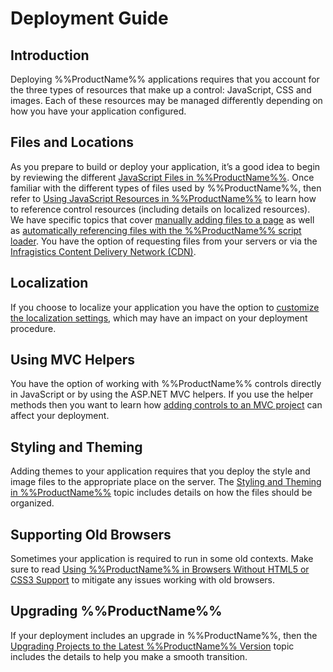 ﻿<!--
|metadata|
{
    "fileName": "deployment-guide",
    "controlName": "",
    "tags": []
}
|metadata|
-->

# Deployment Guide

## Introduction
Deploying %%ProductName%% applications requires that you account for the three types of resources that make up a control: JavaScript, CSS and images. Each of these resources may be managed differently depending on how you have your application configured.

## Files and Locations
As you prepare to build or deploy your application, it’s a good idea to begin by reviewing the different 
[JavaScript Files in %%ProductName%%](Deployment-Guide-JavaScript-Files.html). Once familiar with the different types of files used by %%ProductName%%, then refer to [Using JavaScript Resources in %%ProductName%%](Deployment-Guide-JavaScript-Resources.html) to learn how to reference control resources (including details on localized resources). We have specific topics that cover [manually adding files to a page](Adding-the-Required-Resources-for-NetAdvantage-for-jQuery.html) as well as [automatically referencing files with the %%ProductName%% script loader](Using-Infragistics-Loader.html). You have the option of requesting files from your servers or via the [Infragistics Content Delivery Network (CDN)](Deployment-Guide-Infragistics-Content-Delivery-Network%28CDN%29.html).

## Localization
If you choose to localize your application you have the option to [customize the localization settings](Customizing-the-localization-of-NetAdvantage-for-jQuery-controls.html), which may have an impact on your deployment procedure.

## Using MVC Helpers
You have the option of working with %%ProductName%% controls directly in JavaScript or by using the ASP.NET MVC helpers. If you use the helper methods then you want to learn how [adding controls to an MVC project](Adding-NetAdvantage-Controls-to-an-MVC-Project.html) can affect your deployment.

## Styling and Theming
Adding themes to your application requires that you deploy the style and image files to the appropriate place on the server. The [Styling and Theming in %%ProductName%%](Deployment-Guide-Styling-and-Theming.html) topic includes details on how the files should be organized.

## Supporting Old Browsers
Sometimes your application is required to run in some old contexts. Make sure to read [Using %%ProductName%% in Browsers Without HTML5 or CSS3 Support](Deployment-Guide-Using-NetAdvantage-for-jQuery-in-Browsers-that-Dont-Support-HTML5-or-CSS3.html) to mitigate any issues working with old browsers.

## Upgrading %%ProductName%%
If your deployment includes an upgrade in %%ProductName%%, then the [Upgrading Projects to the Latest %%ProductName%% Version](Manually-Updating-Previous-Versions.html) topic includes the details to help you make a smooth transition.

